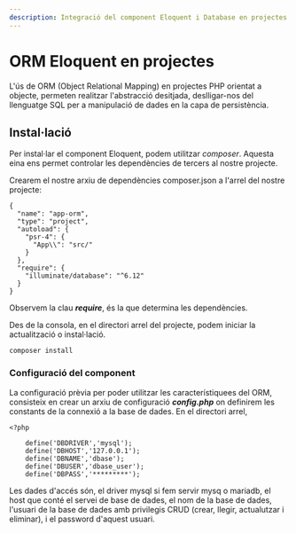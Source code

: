 ```yaml
---
description: Integració del component Eloquent i Database en projectes PHP
---
```


# ORM Eloquent en projectes

L'ús de ORM \(Object Relational Mapping\) en projectes PHP orientat a objecte, permeten realitzar l'abstracció desitjada, deslligar-nos del llenguatge SQL per a manipulació de dades en la capa de persistència.

## Instal·lació

Per instal·lar el component Eloquent, podem utilitzar _composer_. Aquesta eina ens permet controlar les dependències de tercers al nostre projecte.

Crearem el nostre arxiu de dependències composer.json a l'arrel del nostre projecte:

```text
{
  "name": "app-orm",
  "type": "project",
  "autoload": {
    "psr-4": {
      "App\\": "src/"
    }
  },
  "require": {
    "illuminate/database": "^6.12"
  }
}
```

Observem la clau _**require**_, és la que determina les dependències.

Des de la consola, en el directori arrel del projecte, podem iniciar la actualització o instal·lació.

```text
composer install
```

### Configuració del component 

La configuració prèvia per poder utilitzar les característiquees del ORM, consisteix en crear un arxiu de configuració _**config.php**_ on definirem les constants de la connexió a la base de dades. En el directori arrel,

```text
<?php

    define('DBDRIVER','mysql');
    define('DBHOST','127.0.0.1');
    define('DBNAME','dbase');
    define('DBUSER','dbase_user');
    define('DBPASS','*********');
```

Les dades d'accés són, el driver mysql si fem servir mysq o mariadb, el host que conté el servei de base de dades, el nom de la base de dades, l'usuari de la base de dades amb privilegis CRUD \(crear, llegir, actualutzar i eliminar\), i el password d'aquest usuari.

